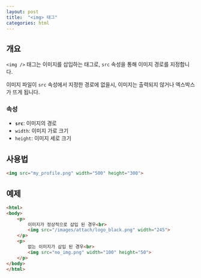 ```yaml
---
layout: post
title:  "<img> 태그"
categories: html
---
```


## 개요
`<img />` 태그는 이미지를 삽입하는 태그로, `src` 속성을 통해 이미지 경로를 지정합니다.

이미지 파일이 `src` 속성에서 지정한 경로에 없을시, 이미지는 출력되지 않거나 엑스박스가 뜨게 됩니다.


### 속성
- **`src`**: 이미지의 경로
- `width`: 이미지 가로 크기
- `height`: 이미지 세로 크기


## 사용법
```html
<img src="my_profile.png" width="500" height="300">
```


## 예제
```html
<html>
<body>
	<p>
		이미지가 정상적으로 삽입 된 경우<br>
		<img src="/images/attach/logo_black.png" width="245">
	</p>	
	<p>
		없는 이미지가 삽입 된 경우<br>
		<img src="no_img.png" width="100" height="50">
	</p>
</body>
</html>
```